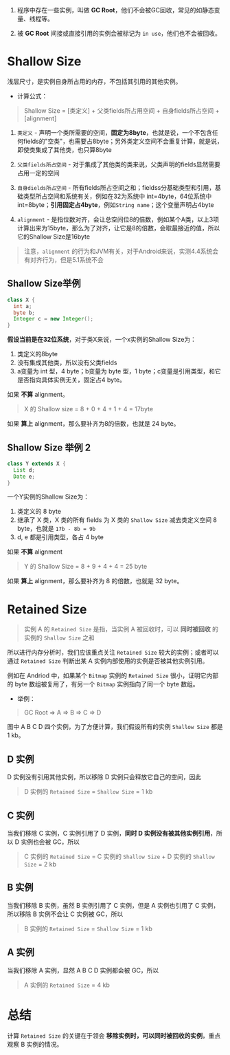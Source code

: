 1. 程序中存在一些实例，叫做 **GC Root**，他们不会被GC回收，常见的如静态变量、线程等。

2. 被 **GC Root** 间接或直接引用的实例会被标记为 `in use`，他们也不会被回收。

# Shallow Size
浅层尺寸，是实例自身所占用的内存，不包括其引用的其他实例。

- 计算公式：

> Shallow Size = [类定义] + 父类fields所占用空间 + 自身fields所占空间 + [alignment]


1. `类定义` - 声明一个类所需要的空间，**固定为8byte**，也就是说，一个不包含任何fields的"空类"，也需要占8byte；另外类定义空间不会重复计算，就是说，即使类集成了其他类，也只算8byte

2. `父类fields所占空间` - 对于集成了其他类的类来说，父类声明的fields显然需要占用一定的空间

3. `自身dields所占空间` - 所有fields所占空间之和；fieldss分基础类型和引用，基础类型所占空间和系统有关，例如在32为系统中 int=4byte，64位系统中 int=8byte；**引用固定占4byte**，例如`String name`；这个变量声明占4byte

4. `alignment` - 是指位数对齐，会让总空间位8的倍数，例如某个A类，以上3项计算出来为15byte，那么为了对齐，让它是8的倍数，会取最接近的值，所以它的Shallow Size是16byte

> 注意，`alignment` 的行为和JVM有关，对于Android来说，实测4.4系统会有对齐行为，但是5.1系统不会

## Shallow Size举例
``` java
class X {
  int a;
  byte b;
  Integer c = new Integer();
}
```
**假设当前是在32位系统**，对于类X来说，一个x实例的Shallow Size为：

1. 类定义的8byte
2. 没有集成其他类，所以没有父类fields
3. a变量为 int 型，4 byte；b变量为 byte 型，1 byte；c变量是引用类型，和它是否指向具体实例无关，固定占4 byte。

如果 **不算** alignment。

> X 的 Shallow size = 8 + 0 + 4 + 1 + 4 = 17byte

如果 **算上** alignment，那么要补齐为8的倍数，也就是 24 byte。

## Shallow Size 举例 2
``` java
class Y extends X {
  List d;
  Date e;
}
```
一个Y实例的Shallow Size为：
1. 类定义的 8 byte
2. 继承了 X 类，X 类的所有 fields 为 X 类的 `Shallow Size` 减去类定义空间 8 byte，也就是 `17b - 8b = 9b`
3. d, e 都是引用类型，各占 4 byte

如果 **不算** alignment

> Y 的 Shallow Size = 8 + 9 + 4 + 4 = 25 byte


如果 **算上** alignment，那么要补齐为 8 的倍数，也就是 32 byte。

# Retained Size
> 实例 A 的 `Retained Size` 是指，当实例 A 被回收时，可以 **同时被回收** 的实例的 `Shallow Size` 之和

所以进行内存分析时，我们应该重点关注 `Retained Size` 较大的实例；或者可以通过 `Retained Size` 判断出某 A 实例内部使用的实例是否被其他实例引用。

例如在 Andriod 中，如果某个 `Bitmap` 实例的 `Retained Size` 很小，证明它内部的 byte 数组被复用了，有另一个 `Bitmap` 实例指向了同一个 byte 数组。

- 举例：
> GC Root => A => B => C => D

图中 A B C D 四个实例，为了方便计算，我们假设所有的实例 `Shallow Size` 都是 1 kb。

## D 实例
D 实例没有引用其他实例，所以移除 D 实例只会释放它自己的空间，因此
> D 实例的 `Retained Size` = `Shallow Size` = 1 kb

## C 实例
当我们移除 C 实例，C 实例引用了 D 实例，**同时 D 实例没有被其他实例引用**，所以 D 实例也会被 GC，所以
> C 实例的 `Retained Size` = C 实例的 `Shallow Size` + D 实例的 `Shallow Size` = 2 kb

## B 实例
当我们移除 B 实例，虽然 B 实例引用了 C 实例，但是 A 实例也引用了 C 实例，所以移除 B 实例不会让 C 实例被 GC，所以
> B 实例的 `Retained Size` = `Shallow Size` = 1 kb

## A 实例
当我们移除 A 实例，显然 A B C D 实例都会被 GC，所以
> A 实例的 `Retained Size` = 4 kb

# 总结
计算 `Retained Size` 的关键在于领会 **移除实例时，可以同时被回收的实例**，重点观察 B 实例的情况。